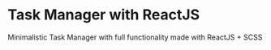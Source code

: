 # Task  Manager with ReactJS
Minimalistic Task Manager with full functionality made with ReactJS + SCSS
